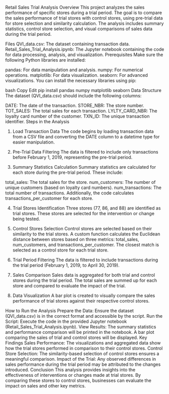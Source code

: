 Retail Sales Trial Analysis
Overview
This project analyzes the sales performance of specific stores during a trial period. The goal is to compare the sales performance of trial stores with control stores, using pre-trial data for store selection and similarity calculation. The analysis includes summary statistics, control store selection, and visual comparisons of sales data during the trial period.

Files
QVI_data.csv: The dataset containing transaction data.
Retail_Sales_Trial_Analysis.ipynb: The Jupyter notebook containing the code for data processing, analysis, and visualization.
Prerequisites
Make sure the following Python libraries are installed:

pandas: For data manipulation and analysis.
numpy: For numerical operations.
matplotlib: For data visualization.
seaborn: For advanced visualizations.
You can install the necessary libraries using pip:

bash
Copy
Edit
pip install pandas numpy matplotlib seaborn
Data Structure
The dataset (QVI_data.csv) should include the following columns:

DATE: The date of the transaction.
STORE_NBR: The store number.
TOT_SALES: The total sales for each transaction.
LYLTY_CARD_NBR: The loyalty card number of the customer.
TXN_ID: The unique transaction identifier.
Steps in the Analysis
1. Load Transaction Data
The code begins by loading transaction data from a CSV file and converting the DATE column to a datetime type for easier manipulation.

2. Pre-Trial Data Filtering
The data is filtered to include only transactions before February 1, 2019, representing the pre-trial period.

3. Summary Statistics Calculation
Summary statistics are calculated for each store during the pre-trial period. These include:

total_sales: The total sales for the store.
num_customers: The number of unique customers (based on loyalty card numbers).
num_transactions: The total number of transactions.
Additionally, the code calculates transactions_per_customer for each store.

4. Trial Stores Identification
Three stores (77, 86, and 88) are identified as trial stores. These stores are selected for the intervention or change being tested.

5. Control Stores Selection
Control stores are selected based on their similarity to the trial stores. A custom function calculates the Euclidean distance between stores based on three metrics: total_sales, num_customers, and transactions_per_customer. The closest match is selected as a control store for each trial store.

6. Trial Period Filtering
The data is filtered to include transactions during the trial period (February 1, 2019, to April 30, 2019).

7. Sales Comparison
Sales data is aggregated for both trial and control stores during the trial period. The total sales are summed up for each store and compared to evaluate the impact of the trial.

8. Data Visualization
A bar plot is created to visually compare the sales performance of trial stores against their respective control stores.

How to Run the Analysis
Prepare the Data: Ensure the dataset (QVI_data.csv) is in the correct format and accessible by the script.
Run the Script: Execute the code in the provided Jupyter notebook (Retail_Sales_Trial_Analysis.ipynb).
View Results: The summary statistics and performance comparison will be printed in the notebook. A bar plot comparing the sales of trial and control stores will be displayed.
Key Findings
Sales Performance: The visualizations and aggregated data show how the trial stores performed in comparison to their control stores.
Control Store Selection: The similarity-based selection of control stores ensures a meaningful comparison.
Impact of the Trial: Any observed differences in sales performance during the trial period may be attributed to the changes introduced.
Conclusion
This analysis provides insights into the effectiveness of interventions or changes made at trial stores. By comparing these stores to control stores, businesses can evaluate the impact on sales and other key metrics.


